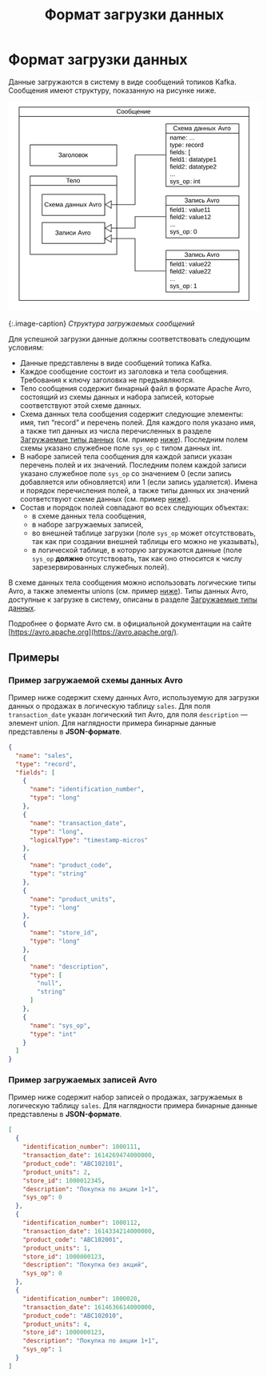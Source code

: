 ﻿---
layout: default
title: Формат загрузки данных
nav_order: 4
parent: Справочная информация
has_children: false
has_toc: false
---

# Формат загрузки данных

Данные загружаются в систему в виде сообщений топиков Kafka. Сообщения имеют структуру, показанную 
на рисунке ниже.

![](Структура_загружаемого_сообщения.svg)

{:.image-caption}
*Структура загружаемых сообщений*

Для успешной загрузки данные должны соответствовать следующим условиям:
*   Данные представлены в виде сообщений топика Kafka.
*   Каждое сообщение состоит из заголовка и тела сообщения. Требования к ключу заголовка не предъявляются.
*   Тело сообщения содержит бинарный файл в формате Apache Avro, состоящий из схемы данных и набора записей, 
    которые соответствуют этой схеме данных.
*   Схема данных тела сообщения содержит следующие элементы: имя, тип “record” и перечень полей. 
    Для каждого поля указано имя, а также тип данных из числа перечисленных в разделе 
    [Загружаемые типы данных](../Поддерживаемые_типы_данных/Загружаемые_типы_данных/Загружаемые_типы_данных.md) 
    (см. пример [ниже](#пример-загружаемой-схемы-данных-avro)). Последним полем схемы указано служебное поле `sys_op` с типом данных int.
*   В наборе записей тела сообщения для каждой записи указан перечень полей и их значений. Последним полем 
    каждой записи указано служебное поле `sys_op` со значением 0 (если запись добавляется или обновляется) 
    или 1 (если запись удаляется). Имена и порядок перечисления полей, а также типы данных их значений 
    соответствуют схеме данных (см. пример [ниже](#пример-загружаемых-записей-avro)).
*   Состав и порядок полей совпадают во всех следующих объектах:
    *   в схеме данных тела сообщения,
    *   в наборе загружаемых записей,
    *   во внешней таблице загрузки (поле `sys_op` может отсутствовать, так как при создании внешней 
        таблицы его можно не указывать),
    *   в логической таблице, в которую загружаются данные (поле `sys_op` **должно** отсутствовать, 
        так как оно относится к числу зарезервированных служебных полей).
        
В схеме данных тела сообщения можно использовать логические типы Avro, а также элементы unions 
(см. пример [ниже](#пример-загружаемой-схемы-данных-avro)). Типы данных Avro, доступные к загрузке в систему, описаны в разделе 
[Загружаемые типы данных](../Поддерживаемые_типы_данных/Загружаемые_типы_данных/Загружаемые_типы_данных.md).

Подробнее о формате Avro см. в официальной документации на сайте [https://avro.apache.org](https://avro.apache.org/).

## Примеры

### Пример загружаемой схемы данных Avro

Пример ниже содержит схему данных Avro, используемую для загрузки данных о продажах в логическую таблицу 
`sales`. Для поля `transaction_date` указан логический тип Avro, для поля `description` — элемент union. 
Для наглядности примера бинарные данные представлены в **JSON-формате**.
```json
{
  "name": "sales",
  "type": "record",
  "fields": [
    {
      "name": "identification_number",
      "type": "long"
    },
    {
      "name": "transaction_date",
      "type": "long",
      "logicalType": "timestamp-micros"
    },
    {
      "name": "product_code",
      "type": "string"
    },
    {
      "name": "product_units",
      "type": "long"
    },
    {
      "name": "store_id",
      "type": "long"
    },
    {
      "name": "description",
      "type": [
        "null",
        "string"
      ]
    },
    {
      "name": "sys_op",
      "type": "int"
    }
  ]
}
```

### Пример загружаемых записей Avro

Пример ниже содержит набор записей о продажах, загружаемых в логическую таблицу `sales`. 
Для наглядности примера бинарные данные представлены в **JSON-формате**.
```json
[
  {
    "identification_number": 1000111,
    "transaction_date": 1614269474000000,
    "product_code": "ABC102101",
    "product_units": 2,
    "store_id": 1000012345,
    "description": "Покупка по акции 1+1",
    "sys_op": 0
  },
  {
    "identification_number": 1000112,
    "transaction_date": 1614334214000000,
    "product_code": "ABC102001",
    "product_units": 1,
    "store_id": 1000000123,
    "description": "Покупка без акций",
    "sys_op": 0
  },
  {
    "identification_number": 1000020,
    "transaction_date": 1614636614000000,
    "product_code": "ABC102010",
    "product_units": 4,
    "store_id": 1000000123,
    "description": "Покупка по акции 1+1",
    "sys_op": 1
  }
]
```